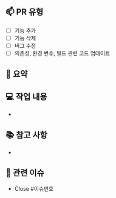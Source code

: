 <!-- 제목 형식: #이슈번호 구현 내용 (한글로)
  ex : #1 상품 조회 기능 구현 -->

## 📫 PR 유형
<!-- 해당하는 유형의 [] 내부에 x를 적어주세요. 중복 기입 가능
  ex : [x] 기능 추가 -->

- [ ] 기능 추가
- [ ] 기능 삭제
- [ ] 버그 수정
- [ ] 의존성, 환경 변수, 빌드 관련 코드 업데이트

## 🔖 요약
> 

## 💻 작업 내용
- 

## 📚 참고 사항
- 

## 📌 관련 이슈
- Close #이슈번호
